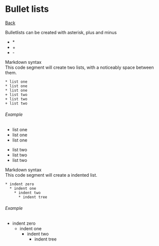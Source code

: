 <a name="top"></a>
# Bullet lists
[Back](https://github.com/bent-mortensen/Dokumentation#top "Back to main page.")  

Bulletlists can be created with asterisk, plus and minus

* \*
* \+
* \-

Markdown syntax  
This code segment will create two lists, with a noticeably space between them.
``` 
* list one
* list one
* list one
+ list two
+ list two
+ list two
```
###### Example
* list one
* list one
* list one
+ list two
+ list two
+ list two

Markdown syntax  
This code segment will create a indented list.
``` 
* indent zero
  * indent one
    * indent two
      * indent tree 
```
###### Example
* indent zero
  * indent one
    * indent two
      * indent tree
